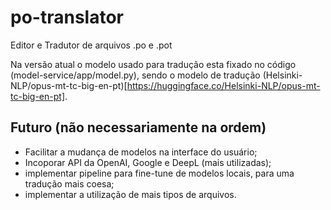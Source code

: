 # po-translator
Editor e Tradutor de arquivos .po e .pot

Na versão atual o modelo usado para tradução esta fixado no código (model-service/app/model.py), sendo o modelo de tradução (Helsinki-NLP/opus-mt-tc-big-en-pt)[https://huggingface.co/Helsinki-NLP/opus-mt-tc-big-en-pt].

## Futuro (não necessariamente na ordem)
- Facilitar a mudança de modelos na interface do usuário;
- Incoporar API da OpenAI, Google e DeepL (mais utilizadas);
- implementar pipeline para fine-tune de modelos locais, para uma tradução mais coesa;
- implementar a utilização de mais tipos de arquivos.
